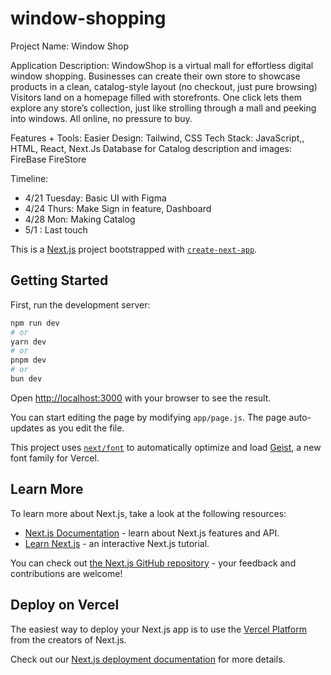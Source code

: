 # window-shopping
Project Name: Window Shop

Application Description: 
WindowShop is a virtual mall for effortless digital window shopping. Businesses can create their own store to showcase products in a clean, catalog-style layout (no checkout, just pure browsing) 
Visitors land on a homepage filled with storefronts. One click lets them explore any store’s collection, just like strolling through a mall and peeking into windows. All online, no pressure to buy.


Features + Tools:
Easier Design: Tailwind, CSS
Tech Stack: JavaScript,, HTML, React, Next.Js
Database for Catalog description and images: FireBase FireStore

Timeline:
- 4/21 Tuesday: Basic UI with Figma
- 4/24 Thurs: Make Sign in feature, Dashboard
- 4/28 Mon: Making Catalog
- 5/1 : Last touch




This is a [Next.js](https://nextjs.org) project bootstrapped with [`create-next-app`](https://github.com/vercel/next.js/tree/canary/packages/create-next-app).

## Getting Started

First, run the development server:

```bash
npm run dev
# or
yarn dev
# or
pnpm dev
# or
bun dev
```

Open [http://localhost:3000](http://localhost:3000) with your browser to see the result.

You can start editing the page by modifying `app/page.js`. The page auto-updates as you edit the file.

This project uses [`next/font`](https://nextjs.org/docs/app/building-your-application/optimizing/fonts) to automatically optimize and load [Geist](https://vercel.com/font), a new font family for Vercel.

## Learn More

To learn more about Next.js, take a look at the following resources:

- [Next.js Documentation](https://nextjs.org/docs) - learn about Next.js features and API.
- [Learn Next.js](https://nextjs.org/learn) - an interactive Next.js tutorial.

You can check out [the Next.js GitHub repository](https://github.com/vercel/next.js) - your feedback and contributions are welcome!

## Deploy on Vercel

The easiest way to deploy your Next.js app is to use the [Vercel Platform](https://vercel.com/new?utm_medium=default-template&filter=next.js&utm_source=create-next-app&utm_campaign=create-next-app-readme) from the creators of Next.js.

Check out our [Next.js deployment documentation](https://nextjs.org/docs/app/building-your-application/deploying) for more details.


